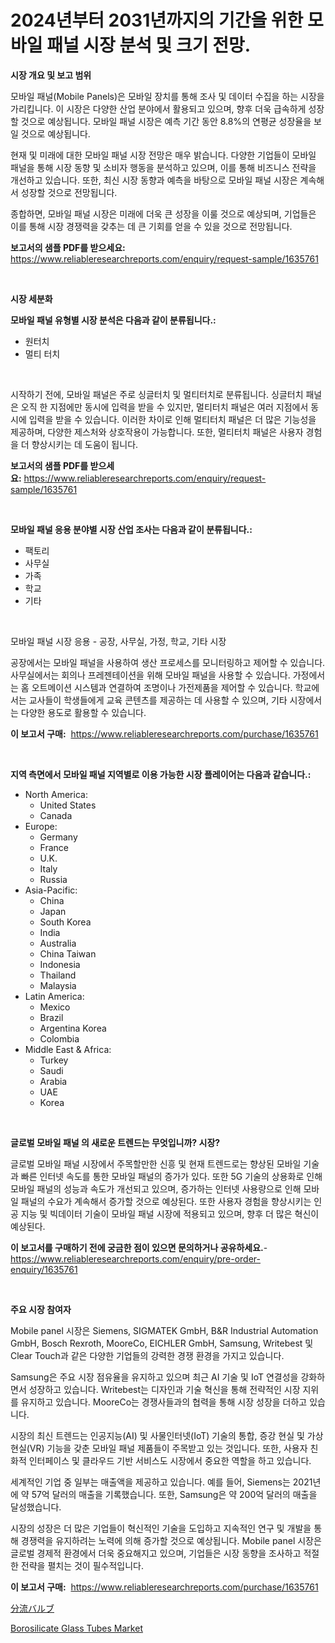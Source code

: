 <p><h1>2024년부터 2031년까지의 기간을 위한 모바일 패널 시장 분석 및 크기 전망.</h1></p><p><strong>시장 개요 및 보고 범위</strong></p>
<p><p>모바일 패널(Mobile Panels)은 모바일 장치를 통해 조사 및 데이터 수집을 하는 시장을 가리킵니다. 이 시장은 다양한 산업 분야에서 활용되고 있으며, 향후 더욱 급속하게 성장할 것으로 예상됩니다. 모바일 패널 시장은 예측 기간 동안 8.8%의 연평균 성장율을 보일 것으로 예상됩니다. </p><p>현재 및 미래에 대한 모바일 패널 시장 전망은 매우 밝습니다. 다양한 기업들이 모바일 패널을 통해 시장 동향 및 소비자 행동을 분석하고 있으며, 이를 통해 비즈니스 전략을 개선하고 있습니다. 또한, 최신 시장 동향과 예측을 바탕으로 모바일 패널 시장은 계속해서 성장할 것으로 전망됩니다.</p><p>종합하면, 모바일 패널 시장은 미래에 더욱 큰 성장을 이룰 것으로 예상되며, 기업들은 이를 통해 시장 경쟁력을 갖추는 데 큰 기회를 얻을 수 있을 것으로 전망됩니다.</p></p>
<p><strong>보고서의 샘플 PDF를 받으세요:</strong> <a href="https://www.reliableresearchreports.com/enquiry/request-sample/1635761">https://www.reliableresearchreports.com/enquiry/request-sample/1635761</a></p>
<p>&nbsp;</p>
<p><strong>시장 세분화</strong></p>
<p><strong>모바일 패널 유형별 시장 분석은 다음과 같이 분류됩니다.:</strong></p>
<p><ul><li>원터치</li><li>멀티 터치</li></ul></p>
<p>&nbsp;</p>
<p><p>시작하기 전에, 모바일 패널은 주로 싱글터치 및 멀티터치로 분류됩니다. 싱글터치 패널은 오직 한 지점에만 동시에 입력을 받을 수 있지만, 멀티터치 패널은 여러 지점에서 동시에 입력을 받을 수 있습니다. 이러한 차이로 인해 멀티터치 패널은 더 많은 기능성을 제공하며, 다양한 제스처와 상호작용이 가능합니다. 또한, 멀티터치 패널은 사용자 경험을 더 향상시키는 데 도움이 됩니다.</p></p>
<p><strong>보고서의 샘플 PDF를 받으세요:</strong>&nbsp;<a href="https://www.reliableresearchreports.com/enquiry/request-sample/1635761">https://www.reliableresearchreports.com/enquiry/request-sample/1635761</a></p>
<p>&nbsp;</p>
<p><strong> 모바일 패널 응용 분야별 시장 산업 조사는 다음과 같이 분류됩니다.:</strong></p>
<p><ul><li>팩토리</li><li>사무실</li><li>가족</li><li>학교</li><li>기타</li></ul></p>
<p>&nbsp;</p>
<p><p>모바일 패널 시장 응용 - 공장, 사무실, 가정, 학교, 기타 시장</p><p>공장에서는 모바일 패널을 사용하여 생산 프로세스를 모니터링하고 제어할 수 있습니다. 사무실에서는 회의나 프레젠테이션을 위해 모바일 패널을 사용할 수 있습니다. 가정에서는 홈 오트메이션 시스템과 연결하여 조명이나 가전제품을 제어할 수 있습니다. 학교에서는 교사들이 학생들에게 교육 콘텐츠를 제공하는 데 사용할 수 있으며, 기타 시장에서는 다양한 용도로 활용할 수 있습니다.</p></p>
<p><strong>이 보고서 구매:</strong>&nbsp; <a href="https://www.reliableresearchreports.com/purchase/1635761">https://www.reliableresearchreports.com/purchase/1635761</a></p>
<p>&nbsp;</p>
<p><strong>지역 측면에서 모바일 패널 지역별로 이용 가능한 시장 플레이어는 다음과 같습니다.:</strong></p>
<p><ul>
    <li>
        North America:
        <ul>
            <li>United States</li>
            <li>Canada</li>
        </ul>
    </li>
    <li>
        Europe:
        <ul>
            <li>Germany</li>
            <li>France</li>
            <li>U.K.</li>
            <li>Italy</li>
            <li>Russia</li>
        </ul>
    </li>
    <li>
        Asia-Pacific:
        <ul>
            <li>China</li>
            <li>Japan</li>
            <li>South Korea</li>
            <li>India</li>
            <li>Australia</li>
            <li>China Taiwan</li>
            <li>Indonesia</li>
            <li>Thailand</li>
            <li>Malaysia</li>
        </ul>
    </li>
    <li>
        Latin America:
        <ul>
            <li>Mexico</li>
            <li>Brazil</li>
            <li>Argentina Korea</li>
            <li>Colombia</li>
        </ul>
    </li>
    <li>
        Middle East & Africa:
        <ul>
            <li>Turkey</li>
            <li>Saudi</li>
            <li>Arabia</li>
            <li>UAE</li>
            <li>Korea</li>
        </ul>
    </li>
    </ul></p>
<p>&nbsp;</p>
<p><strong>글로벌 모바일 패널 의 새로운 트렌드는 무엇입니까? 시장?</strong></p>
<p><p>글로벌 모바일 패널 시장에서 주목할만한 신흥 및 현재 트렌드로는 향상된 모바일 기술과 빠른 인터넷 속도를 통한 모바일 패널의 증가가 있다. 또한 5G 기술의 상용화로 인해 모바일 패널의 성능과 속도가 개선되고 있으며, 증가하는 인터넷 사용량으로 인해 모바일 패널의 수요가 계속해서 증가할 것으로 예상된다. 또한 사용자 경험을 향상시키는 인공 지능 및 빅데이터 기술이 모바일 패널 시장에 적용되고 있으며, 향후 더 많은 혁신이 예상된다.</p></p>
<p><strong>이 보고서를 구매하기 전에 궁금한 점이 있으면 문의하거나 공유하세요.</strong>- <a href="https://www.reliableresearchreports.com/enquiry/pre-order-enquiry/1635761">https://www.reliableresearchreports.com/enquiry/pre-order-enquiry/1635761</a></p>
<p>&nbsp;</p>
<p><strong>주요 시장 참여자</strong></p>
<p><p>Mobile panel 시장은 Siemens, SIGMATEK GmbH, B&R Industrial Automation GmbH, Bosch Rexroth, MooreCo, EICHLER GmbH, Samsung, Writebest 및 Clear Touch과 같은 다양한 기업들의 강력한 경쟁 환경을 가지고 있습니다.</p><p>Samsung은 주요 시장 점유율을 유지하고 있으며 최근 AI 기술 및 IoT 연결성을 강화하면서 성장하고 있습니다. Writebest는 디자인과 기술 혁신을 통해 전략적인 시장 지위를 유지하고 있습니다. MooreCo는 경쟁사들과의 협력을 통해 시장 성장을 더하고 있습니다.</p><p>시장의 최신 트렌드는 인공지능(AI) 및 사물인터넷(IoT) 기술의 통합, 증강 현실 및 가상 현실(VR) 기능을 갖춘 모바일 패널 제품들이 주목받고 있는 것입니다. 또한, 사용자 친화적 인터페이스 및 클라우드 기반 서비스도 시장에서 중요한 역할을 하고 있습니다.</p><p>세계적인 기업 중 일부는 매출액을 제공하고 있습니다. 예를 들어, Siemens는 2021년에 약 57억 달러의 매출을 기록했습니다. 또한, Samsung은 약 200억 달러의 매출을 달성했습니다.</p><p>시장의 성장은 더 많은 기업들이 혁신적인 기술을 도입하고 지속적인 연구 및 개발을 통해 경쟁력을 유지하려는 노력에 의해 증가할 것으로 예상됩니다. Mobile panel 시장은 글로벌 경제적 환경에서 더욱 중요해지고 있으며, 기업들은 시장 동향을 조사하고 적절한 전략을 펼치는 것이 필수적입니다.</p></p>
<p><strong>이 보고서 구매:</strong>&nbsp;&nbsp;<a href="https://www.reliableresearchreports.com/purchase/1635761">https://www.reliableresearchreports.com/purchase/1635761</a></p>
<p><p><a href="https://github.com/EstaSprer20231/Market-Research-Report-List-1/blob/main/61911297949.md">分流バルブ</a></p><p><a href="https://carnation-joke-41f.notion.site/Borosilicate-Glass-Tubes-Market-Research-Report-Provides-Critical-Insights-that-can-help-Shape-Busin-123fe1d762224a508a152d9accd892f7">Borosilicate Glass Tubes Market</a></p></p>
